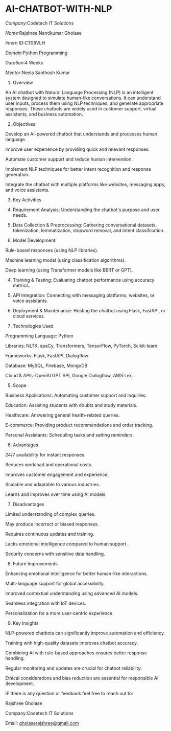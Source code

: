 # AI-CHATBOT-WITH-NLP

*Company*:Codetech IT Solutions

*Name*:Rajshree Nandkumar Gholase

*Intern ID*:CT08VLH

*Domain*:Python Programming

*Duration*:4 Weeks

*Mentor*:Neela Santhosh Kumar



1. Overview

An AI chatbot with Natural Language Processing (NLP) is an intelligent system designed to simulate human-like conversations. It can understand user inputs, process them using NLP techniques, and generate appropriate responses. These chatbots are widely used in customer support, virtual assistants, and business automation.

2. Objectives

Develop an AI-powered chatbot that understands and processes human language.

Improve user experience by providing quick and relevant responses.

Automate customer support and reduce human intervention.

Implement NLP techniques for better intent recognition and response generation.

Integrate the chatbot with multiple platforms like websites, messaging apps, and voice assistants.


3. Key Activities

1. Requirement Analysis: Understanding the chatbot's purpose and user needs.


2. Data Collection & Preprocessing: Gathering conversational datasets, tokenization, lemmatization, stopword removal, and intent classification.


3. Model Development:

Rule-based responses (using NLP libraries).

Machine learning model (using classification algorithms).

Deep learning (using Transformer models like BERT or GPT).



4. Training & Testing: Evaluating chatbot performance using accuracy metrics.


5. API Integration: Connecting with messaging platforms, websites, or voice assistants.


6. Deployment & Maintenance: Hosting the chatbot using Flask, FastAPI, or cloud services.



4. Technologies Used

Programming Language: Python

Libraries: NLTK, spaCy, Transformers, TensorFlow, PyTorch, Scikit-learn

Frameworks: Flask, FastAPI, Dialogflow

Database: MySQL, Firebase, MongoDB

Cloud & APIs: OpenAI GPT API, Google Dialogflow, AWS Lex


5. Scope

Business Applications: Automating customer support and inquiries.

Education: Assisting students with doubts and study materials.

Healthcare: Answering general health-related queries.

E-commerce: Providing product recommendations and order tracking.

Personal Assistants: Scheduling tasks and setting reminders.


6. Advantages

24/7 availability for instant responses.

Reduces workload and operational costs.

Improves customer engagement and experience.

Scalable and adaptable to various industries.

Learns and improves over time using AI models.


7. Disadvantages

Limited understanding of complex queries.

May produce incorrect or biased responses.

Requires continuous updates and training.

Lacks emotional intelligence compared to human support.

Security concerns with sensitive data handling.


8. Future Improvements

Enhancing emotional intelligence for better human-like interactions.

Multi-language support for global accessibility.

Improved contextual understanding using advanced AI models.

Seamless integration with IoT devices.

Personalization for a more user-centric experience.


9. Key Insights

NLP-powered chatbots can significantly improve automation and efficiency.

Training with high-quality datasets improves chatbot accuracy.

Combining AI with rule-based approaches ensures better response handling.

Regular monitoring and updates are crucial for chatbot reliability.

Ethical considerations and bias reduction are essential for responsible AI development.


IF there is any question or feedback feel free to reach out to:

Rajshree Gholase

Company:Codetech IT Solutions

Email: gholaserajshree@gmail.com
